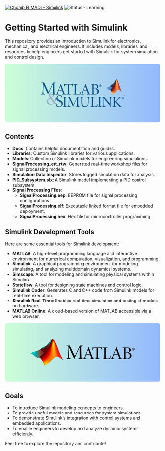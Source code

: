 [![Choaib ELMADI - Simulink](https://img.shields.io/badge/Choaib_ELMADI-Simulink-8800dd)](https://elmadichoaib.vercel.app) ![Status - Learning](https://img.shields.io/badge/Status-Learning-2bd729)

# Getting Started with Simulink

This repository provides an introduction to Simulink for electronics, mechanical, and electrical engineers. It includes models, libraries, and resources to help engineers get started with Simulink for system simulation and control design.

<div align="center">

![Simulink](./Images/simulink.png)

</div>

## Contents

- **Docs**: Contains helpful documentation and guides.
- **Libraries**: Custom Simulink libraries for various applications.
- **Models**: Collection of Simulink models for engineering simulations.
- **SignalProcessing_ert_rtw**: Generated real-time workshop files for signal processing models.
- **Simulation Data Inspector**: Stores logged simulation data for analysis.
- **PID_Subsystem.slx**: A Simulink model implementing a PID control subsystem.
- **Signal Processing Files**:
  - **SignalProcessing.eep**: EEPROM file for signal processing configurations.
  - **SignalProcessing.elf**: Executable linked format file for embedded deployment.
  - **SignalProcessing.hex**: Hex file for microcontroller programming.

## Simulink Development Tools

Here are some essential tools for Simulink development:

- **MATLAB**: A high-level programming language and interactive environment for numerical computation, visualization, and programming.
- **Simulink**: A graphical programming environment for modeling, simulating, and analyzing multidomain dynamical systems.
- **Simscape**: A tool for modeling and simulating physical systems within Simulink.
- **Stateflow**: A tool for designing state machines and control logic.
- **Simulink Coder**: Generates C and C++ code from Simulink models for real-time execution.
- **Simulink Real-Time**: Enables real-time simulation and testing of models on hardware.
- **MATLAB Online**: A cloud-based version of MATLAB accessible via a web browser.

<div align="center">

[![MATLAB](./Images/matlab.png)](https://github.com/Choaib-ELMADI/getting-started-with-matlab)

</div>

## Goals

- To introduce Simulink modeling concepts to engineers.
- To provide useful models and resources for system simulations.
- To demonstrate Simulink’s integration with control systems and embedded applications.
- To enable engineers to develop and analyze dynamic systems efficiently.

Feel free to explore the repository and contribute!
